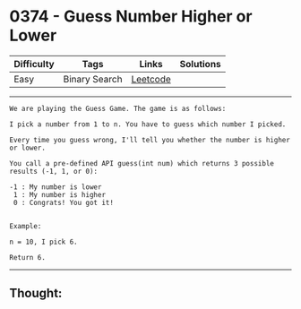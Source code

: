 # 0374 - Guess Number Higher or Lower

Difficulty  | Tags | Links | Solutions
----------- | ---- | ----- | -----
Easy | Binary Search | [Leetcode](https://leetcode.com/problems/guess-number-higher-or-lower/description/) |


-----------

```
We are playing the Guess Game. The game is as follows: 

I pick a number from 1 to n. You have to guess which number I picked.

Every time you guess wrong, I'll tell you whether the number is higher or lower.

You call a pre-defined API guess(int num) which returns 3 possible results (-1, 1, or 0):

-1 : My number is lower
 1 : My number is higher
 0 : Congrats! You got it!


Example:

n = 10, I pick 6.

Return 6.
```

-----------

## Thought:
